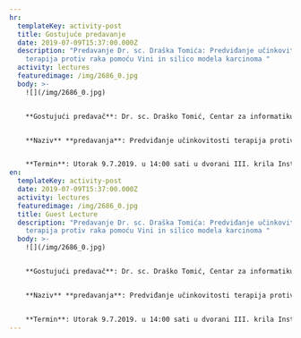 ```yaml
---
hr:
  templateKey: activity-post
  title: Gostujuće predavanje
  date: 2019-07-09T15:37:00.000Z
  description: "Predavanje Dr. sc. Draška Tomića: Predviđanje učinkovitosti
    terapija protiv raka pomoću Vini in silico modela karcinoma "
  activity: lectures
  featuredimage: /img/2686_0.jpg
  body: >-
    ![](/img/2686_0.jpg)


    **Gostujući predavač**: Dr. sc. Draško Tomić, Centar za informatiku i računarstvo, Institut Ruđer Bošković, Zagreb


    **Naziv** **predavanja**: Predviđanje učinkovitosti terapija protiv raka pomoću Vini *in silico* modela karcinoma


    **Termin**: Utorak 9.7.2019. u 14:00 sati u dvorani III. krila Instituta Ruđer Bošković
en:
  templateKey: activity-post
  date: 2019-07-09T15:37:00.000Z
  activity: lectures
  featuredimage: /img/2686_0.jpg
  title: Guest Lecture
  description: "Predavanje Dr. sc. Draška Tomića: Predviđanje učinkovitosti
    terapija protiv raka pomoću Vini in silico modela karcinoma "
  body: >-
    ![](/img/2686_0.jpg)


    **Gostujući predavač**: Dr. sc. Draško Tomić, Centar za informatiku i računarstvo, Institut Ruđer Bošković, Zagreb


    **Naziv** **predavanja**: Predviđanje učinkovitosti terapija protiv raka pomoću Vini *in silico* modela karcinoma


    **Termin**: Utorak 9.7.2019. u 14:00 sati u dvorani III. krila Instituta Ruđer Bošković
---
```

